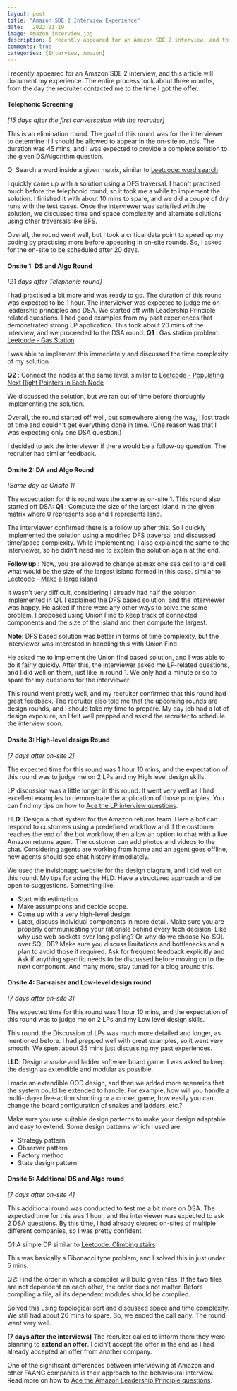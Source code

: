 ```yaml
---
layout: post
title: "Amazon SDE 2 Interview Experience"
date:   2022-01-19
image: Amazon_interview.jpg
description: I recently appeared for an Amazon SDE 2 interview, and this article will document my experience.
comments: true
categories: [Interview, Amazon]
---
```


I recently appeared for an Amazon SDE 2 interview, and this article will document my experience. The entire process took about three months, from the day the recruiter contacted me to the time I got the offer. 

#### Telephonic Screening
*[15 days after the first conversation with the recruiter]*

This is an elimination round. The goal of this round was for the interviewer to determine if I should be allowed to appear in the on-site rounds. The duration was 45 mins, and I was expected to provide a complete solution to the given DS/Algorithm question. 

Q: Search a word inside a given matrix, similar to [Leetcode: word search](https://leetcode.com/problems/word-search/)

I quickly came up with a solution using a DFS traversal. I hadn't practised much before the telephonic round, so it took me a while to implement the solution. I finished it with about 10 mins to spare, and we did a couple of dry runs with the test cases. Once the interviewer was satisfied with the solution, we discussed time and space complexity and alternate solutions using other traversals like BFS.

Overall, the round went well, but I took a critical data point to speed up my coding by practising more before appearing in on-site rounds. So, I asked for the on-site to be scheduled after 20 days. 

#### Onsite 1: DS and Algo Round
*[21 days after Telephonic round]*

I had practised a bit more and was ready to go. The duration of this round was expected to be 1 hour. The interviewer was expected to judge me on leadership principles and DSA. We started off with Leadership Principle related questions. I had good examples from my past experiences that demonstrated strong LP application. This took about 20 mins of the interview, and we proceeded to the DSA round. 
**Q1** : Gas station problem:  [Leetcode - Gas Station](https://leetcode.com/problems/gas-station/)

I was able to implement this immediately and discussed the time complexity of my solution. 

**Q2** : Connect the nodes at the same level, similar to [Leetcode - Populating Next Right Pointers in Each Node](https://leetcode.com/problems/populating-next-right-pointers-in-each-node/)

We discussed the solution, but we ran out of time before thoroughly implementing the solution. 

Overall, the round started off well, but somewhere along the way, I lost track of time and couldn't get everything done in time. (One reason was that I was expecting only one DSA question.)

I decided to ask the interviewer if there would be a follow-up question. The recruiter had similar feedback.  

#### Onsite 2: DA and Algo Round
*[Same day as Onsite 1]*

The expectation for this round was the same as on-site 1. This round also started off DSA:
**Q1** : Compute the size of the largest island in the given matrix where 0 represents sea and 1 represents land. 

The interviewer confirmed there is a follow up after this. So I quickly implemented the solution using a modified DFS traversal and discussed time/space complexity. While implementing, I also explained the same to the interviewer, so he didn't need me to explain the solution again at the end.

**Follow up** : Now, you are allowed to change at max one sea cell to land cell what would be the size of the largest island formed in this case. similar to [Leetcode - Make a large island](https://leetcode.com/problems/making-a-large-island/)

It wasn't very difficult, considering I already had half the solution implemented in Q1. I explained the DFS based solution, and the interviewer was happy. He asked if there were any other ways to solve the same problem. I proposed using Union Find to keep track of connected components and the size of the island and then compute the largest. 

**Note**: DFS based solution was better in terms of time complexity, but the interviewer was interested in handling this with Union Find. 

He asked me to implement the Union find based solution, and I was able to do it fairly quickly. 
After this, the interviewer asked me LP-related questions, and I did well on them, just like in round 1. 
We only had a minute or so to spare for my questions for the interviewer. 

This round went pretty well, and my recruiter confirmed that this round had great feedback. The recruiter also told me that the upcoming rounds are design rounds, and I should take my time to prepare. My day job had a lot of design exposure, so I felt well prepped and asked the recruiter to schedule the interview soon. 

#### Onsite 3: High-level design Round
*[7 days after on-site 2]*

The expected time for this round was 1 hour 10 mins, and the expectation of this round was to judge me on 2 LPs and my High level design skills. 

LP discussion was a little longer in this round. It went very well as I had excellent examples to demonstrate the application of those principles. You can find my tips on how to [Ace the LP interview questions](https://jinesh.codes/blog/ace-amazon-lp-questions/).


**HLD**: Design a chat system for the Amazon returns team. Here a bot can respond to customers using a predefined workflow and if the customer reaches the end of the bot workflow, then allow an option to chat with a live Amazon returns agent. The customer can add photos and videos to the chat. Considering agents are working from home and an agent goes offline, new agents should see chat history immediately. 

We used the invisionapp website for the design diagram, and I did well on this round. My tips for acing the HLD:
Have a structured approach and be open to suggestions. Something like:
* Start with estimation.
* Make assumptions and decide scope.
* Come up with a very high-level design 
* Later, discuss individual components in more detail.
Make sure you are properly communicating your rationale behind every tech decision. Like why use web sockets over long polling? Or why do we choose No-SQL over SQL DB?
Make sure you discuss limitations and bottlenecks and a plan to avoid those if required. 
Ask for frequent feedback explicitly and Ask if anything specific needs to be discussed before moving on to the next component. And many more, stay tuned for a blog around this.


#### Onsite 4: Bar-raiser and Low-level design round
*[7 days after on-site 3]*

The expected time for this round was 1 hour 10 mins, and the expectation of this round was to judge me on 2 LPs and my Low level design skills. 

This round, the Discussion of LPs was much more detailed and longer, as mentioned before. I had prepped well with great examples, so it went very smooth. We spent about 35 mins just discussing my past experiences.

**LLD**: Design a snake and ladder software board game. I was asked to keep the design as extendible and modular as possible. 

I made an extendible OOD design, and then we added more scenarios that the system could be extended to handle. For example, how will you handle a multi-player live-action shooting or a cricket game, how easily you can change the board configuration of snakes and ladders, etc.?

Make sure you use suitable design patterns to make your design adaptable and easy to extend. Some design patterns which I used are:
* Strategy pattern
* Observer pattern
* Factory method
* State design pattern

#### Onsite 5: Additional DS and Algo round
*[7 days after on-site 4]*

This additional round was conducted to test me a bit more on DSA. The expected time for this was 1 hour, and the interviewer was expected to ask 2 DSA questions. By this time, I had already cleared on-sites of multiple different companies, so I was pretty confident.

Q1:A simple DP similar to [Leetcode: Climbing stairs](https://leetcode.com/problems/climbing-stairs/)

This was basically a Fibonacci type problem, and I solved this in just under 5 mins. 

Q2: Find the order in which a compiler will build given files. If the two files are not dependent on each other, the order does not matter. Before compiling a file, all its dependent modules should be compiled.

Solved this using topological sort and discussed space and time complexity. 
We still had about 20 mins to spare. So, we ended the call early. The round went very well.

**[7 days after the interviews]** The recruiter called to inform them they were planning to **extend an offer**. I didn't accept the offer in the end as I had already accepted an offer from another company. 

One of the significant differences between interviewing at Amazon and other FAANG companies is their approach to the behavioural interview. Read more on how to [Ace the Amazon Leadership Principle questions](https://jinesh.codes/blog/ace-amazon-lp-questions/). 

